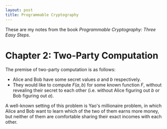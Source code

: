 ```yaml
---
layout: post
title: Programmable Cryptography
---
```

<!-- # Programmable Cryptography: Three Easy Steps -->
These are my notes from the book _Programmable Cryptography: Three Easy Steps_. 

# Chapter 2: Two-Party Computation
The premise of two-party computation is as follows:
- Alice and Bob have some secret values $a$ and $b$ respectively.
- They would like to compute $F(a, b)$ for some known function $F$, without revealing their secret to each other (i.e. without Alice figuring out $b$ or Bob figuring out $a$).

A well-known setting of this problem is Yao's millionaire problem, in which Alice and Bob want to learn which of the two of them earns more money, but neither of them are comfortable sharing their exact incomes with each other.


